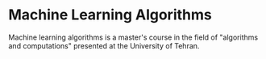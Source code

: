 # Machine Learning Algorithms
Machine learning algorithms is a master's course in the field of "algorithms and computations" presented at the University of Tehran.
